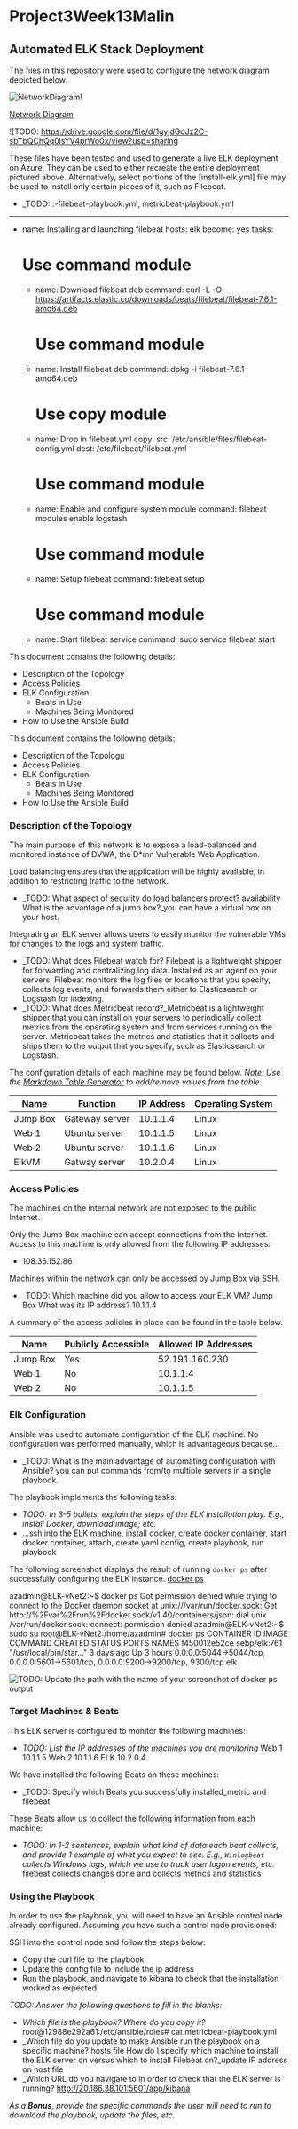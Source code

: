 # Project3Week13Malin
## Automated ELK Stack Deployment

The files in this repository were used to configure the network diagram depicted below.

![NetworkDiagram](https://github.com/bmalin77/Project3Week13Malin/blob/main/Diagrams/ElkVM2.JPG)!

[Network Diagram](Diagrams/ElkVM2.png)

![TODO: https://drive.google.com/file/d/1gyjdGoJz2C-sbTbQChQq0lsYV4prWo0x/view?usp=sharing

These files have been tested and used to generate a live ELK deployment on Azure. They can be used to either recreate the entire deployment pictured above. Alternatively, select portions of the [install-elk.yml] file may be used to install only certain pieces of it, such as Filebeat.

  - _TODO: :-filebeat-playbook.yml, metricbeat-playbook.yml
  ---
- name: Installing and launching filebeat
  hosts: elk
  become: yes
  tasks:

    # Use command module
  - name: Download filebeat deb
    command: curl -L -O https://artifacts.elastic.co/downloads/beats/filebeat/filebeat-7.6.1-amd64.deb

    # Use command module
  - name: Install filebeat deb
    command: dpkg -i filebeat-7.6.1-amd64.deb

    # Use copy module
  - name: Drop in filebeat.yml
    copy:
      src: /etc/ansible/files/filebeat-config.yml
      dest: /etc/filebeat/filebeat.yml
 
    # Use command module
  - name: Enable and configure system module
    command: filebeat modules enable logstash

    # Use command module
  - name: Setup filebeat
    command: filebeat setup

    # Use command module
  - name: Start filebeat service
    command: sudo service filebeat start

This document contains the following details:
- Description of the Topology
- Access Policies
- ELK Configuration
  - Beats in Use
  - Machines Being Monitored
- How to Use the Ansible Build

This document contains the following details:
- Description of the Topologu
- Access Policies
- ELK Configuration
  - Beats in Use
  - Machines Being Monitored
- How to Use the Ansible Build


### Description of the Topology

The main purpose of this network is to expose a load-balanced and monitored instance of DVWA, the D*mn Vulnerable Web Application.

Load balancing ensures that the application will be highly available, in addition to restricting traffic to the network.
- _TODO: What aspect of security do load balancers protect? availability What is the advantage of a jump box?_you can have a virtual box on your host.

Integrating an ELK server allows users to easily monitor the vulnerable VMs for changes to the logs and system traffic.
- _TODO: What does Filebeat watch for? Filebeat is a lightweight shipper for forwarding and centralizing log data. 
Installed as an agent on your servers, Filebeat monitors the log files or locations that you specify, collects log events, 
and forwards them either to Elasticsearch or Logstash for indexing.
- _TODO: What does Metricbeat record?_Metricbeat is a lightweight shipper that you can install on your servers to periodically 
collect metrics from the operating system and from services running on the server. Metricbeat takes the metrics and 
statistics that it collects and ships them to the output that you specify, such as Elasticsearch or Logstash.

The configuration details of each machine may be found below.
_Note: Use the [Markdown Table Generator](http://www.tablesgenerator.com/markdown_tables) to add/remove values from the table_.

| Name     | Function        | IP Address | Operating System |
|----------|-----------------|------------|------------------|
| Jump Box | Gateway server  | 10.1.1.4   | Linux            |
| Web 1    | Ubuntu server   | 10.1.1.5   | Linux            |
| Web 2    | Ubuntu server   | 10.1.1.6   | Linux            |
| ElkVM    | Gatway server   | 10.2.0.4   | Linux            |

### Access Policies

The machines on the internal network are not exposed to the public Internet. 

Only the Jump Box machine can accept connections from the Internet. Access to this machine is only allowed from the following IP addresses:
- 108.36.152.86

Machines within the network can only be accessed by Jump Box via SSH.
- _TODO: Which machine did you allow to access your ELK VM? Jump Box What was its IP address? 10.1.1.4 

A summary of the access policies in place can be found in the table below.

| Name     | Publicly Accessible | Allowed IP Addresses |
|----------|---------------------|----------------------|
| Jump Box | Yes                 | 52.191.160.230       |
| Web 1    | No                  | 10.1.1.4             |
| Web 2    | No                  | 10.1.1.5             |

### Elk Configuration

Ansible was used to automate configuration of the ELK machine. No configuration was performed manually, which is advantageous because...
- _TODO: What is the main advantage of automating configuration with Ansible? you can put commands from/to multiple servers in a single 
playbook.

The playbook implements the following tasks:
- _TODO: In 3-5 bullets, explain the steps of the ELK installation play. E.g., install Docker; download image; etc._
- ...ssh into the ELK machine, install docker, create docker container, start docker container, attach, create yaml config, create playbook,
run playbook

The following screenshot displays the result of running `docker ps` after successfully configuring the ELK instance.
[docker ps](https://github.com/bmalin77/Project3Week13Malin/blob/main/Diagrams/dockerps.png)

azadmin@ELK-vNet2:~$ docker ps
Got permission denied while trying to connect to the Docker daemon socket at unix:///var/run/docker.sock: Get http://%2Fvar%2Frun%2Fdocker.sock/v1.40/containers/json: dial unix /var/run/docker.sock: connect: permission denied
azadmin@ELK-vNet2:~$ sudo su
root@ELK-vNet2:/home/azadmin# docker ps
CONTAINER ID        IMAGE               COMMAND                  CREATED             STATUS              PORTS                                                                              NAMES
f450012e52ce        sebp/elk:761        "/usr/local/bin/star…"   3 days ago          Up 3 hours          0.0.0.0:5044->5044/tcp, 0.0.0.0:5601->5601/tcp, 0.0.0.0:9200->9200/tcp, 9300/tcp   elk


![TODO: Update the path with the name of your screenshot of docker ps output](Images/docker_ps_output.png)

### Target Machines & Beats
This ELK server is configured to monitor the following machines:
- _TODO: List the IP addresses of the machines you are monitoring_
Web 1 10.1.1.5
Web 2 10.1.1.6
ELK   10.2.0.4

We have installed the following Beats on these machines:
- _TODO: Specify which Beats you successfully installed_metric and filebeat

These Beats allow us to collect the following information from each machine:
- _TODO: In 1-2 sentences, explain what kind of data each beat collects, and provide 1 example of what you expect to see. E.g., `Winlogbeat` collects Windows logs, which we use to track user logon events, etc._
filebeat collects changes done and collects metrics and statistics
### Using the Playbook
In order to use the playbook, you will need to have an Ansible control node already configured. Assuming you have such a control node provisioned: 

SSH into the control node and follow the steps below:
- Copy the curl file to the playbook.
- Update the config file to include the ip address
- Run the playbook, and navigate to kibana to check that the installation worked as expected.

_TODO: Answer the following questions to fill in the blanks:_
- _Which file is the playbook? Where do you copy it?_ root@12988e292a61:/etc/ansible/roles# cat metricbeat-playbook.yml
- _Which file do you update to make Ansible run the playbook on a specific machine? hosts file How do I specify which machine to install the ELK server on versus which to install Filebeat on?_update IP address on host file
- _Which URL do you navigate to in order to check that the ELK server is running? http://20.186.38.101:5601/app/kibana

_As a **Bonus**, provide the specific commands the user will need to run to download the playbook, update the files, etc._ 

